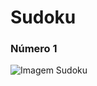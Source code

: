 # Sudoku

### Número 1

![Imagem Sudoku](https://github.com/noferro/Sudoku/blob/master/Imagens/sudoku_easy_1.png)

